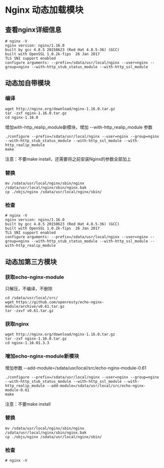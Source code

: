 # Nginx 动态加载模块

## 查看nginx详细信息
```
# nginx -V
nginx version: nginx/1.16.0
built by gcc 4.8.5 20150623 (Red Hat 4.8.5-36) (GCC)
built with OpenSSL 1.0.2k-fips  26 Jan 2017
TLS SNI support enabled
configure arguments: --prefix=/sdata/usr/local/nginx --user=nginx --group=nginx --with-http_stub_status_module --with-http_ssl_module
```
## 动态加自带模块
### 编译
```
wget http://nginx.org/download/nginx-1.16.0.tar.gz
tar -zxf nginx-1.16.0.tar.gz
cd nginx-1.16.0
```
增加with-http_realip_module新模块，增加 --with-http_realip_module 参数
```
./configure --prefix=/sdata/usr/local/nginx --user=nginx --group=nginx --with-http_stub_status_module --with-http_ssl_module --with-http_realip_module
make
```
注意：不要make install，还需要将之前安装Nginx的参数全部加上

### 替换
```
mv /sdata/usr/local/nginx/sbin/nginx /sdata/usr/local/nginx/sbin/nginx.bak
cp ./objs/nginx /sdata/usr/local/nginx/sbin/
```
### 检查
```
# nginx -V
nginx version: nginx/1.16.0
built by gcc 4.8.5 20150623 (Red Hat 4.8.5-36) (GCC)
built with OpenSSL 1.0.2k-fips  26 Jan 2017
TLS SNI support enabled
configure arguments: --prefix=/sdata/usr/local/nginx --user=nginx --group=nginx --with-http_stub_status_module --with-http_ssl_module --with-http_realip_module
```
## 动态加第三方模块
### 获取echo-nginx-module
只解压，不编译，不删除
```
cd /sdata/usr/local/src/
wget https://github.com/openresty/echo-nginx-module/archive/v0.61.tar.gz
tar -zxvf v0.61.tar.gz
```

### 获取nginx
```
wget http://nginx.org/download/nginx-1.16.0.tar.gz
tar -zxf nginx-1.16.0.tar.gz
cd nginx-1.16.01.3.3 
```
### 增加echo-nginx-module新模块
增加参数 --add-module=/sdata/usr/local/src/echo-nginx-module-0.61

```
./configure --prefix=/sdata/usr/local/nginx --user=nginx --group=nginx --with-http_stub_status_module --with-http_ssl_module --with-http_realip_module --add-module=/sdata/usr/local/src/echo-nginx-module-0.61
make
```
注意：不要make install

### 替换
```
mv /sdata/usr/local/nginx/sbin/nginx /sdata/usr/local/nginx/sbin/nginx.bak
cp ./objs/nginx /sdata/usr/local/nginx/sbin/
```
### 检查
```
# nginx -V
```
